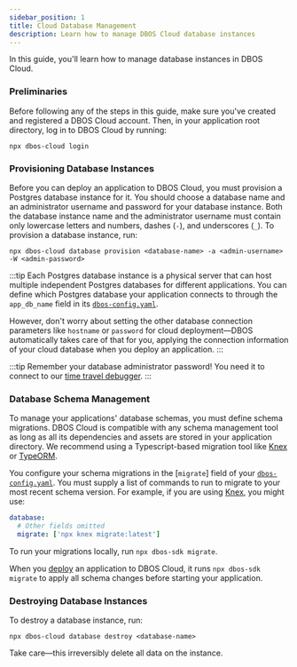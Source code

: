 ```yaml
---
sidebar_position: 1
title: Cloud Database Management
description: Learn how to manage DBOS Cloud database instances
---
```


In this guide, you'll learn how to manage database instances in DBOS Cloud.

### Preliminaries

Before following any of the steps in this guide, make sure you've created and registered a DBOS Cloud account.
Then, in your application root directory, log in to DBOS Cloud by running:

```
npx dbos-cloud login
```

### Provisioning Database Instances

Before you can deploy an application to DBOS Cloud, you must provision a Postgres database instance for it.
You should choose a database name and an administrator username and password for your database instance.
Both the database instance name and the administrator username must contain only lowercase letters and numbers, dashes (`-`), and underscores (`_`).
To provision a database instance, run:

```
npx dbos-cloud database provision <database-name> -a <admin-username> -W <admin-password>
```

:::tip
Each Postgres database instance is a physical server that can host multiple independent Postgres databases for different applications.
You can define which Postgres database your application connects to through the `app_db_name` field in its [`dbos-config.yaml`](../api-reference/configuration.md#database).

However, don't worry about setting the other database connection parameters like `hostname` or `password` for cloud deployment&#8212;DBOS automatically takes care of that for you, applying the connection information of your cloud database when you deploy an application.
:::

:::tip
Remember your database administrator password! You need it to connect to our [time travel debugger](#).
:::

### Database Schema Management

To manage your applications' database schemas, you must define schema migrations.
DBOS Cloud is compatible with any schema management tool as long as all its dependencies and assets are stored in your application directory.
We recommend using a Typescript-based migration tool like [Knex](https://knexjs.org/guide/migrations.html) or [TypeORM](https://typeorm.io/migrations).

You configure your schema migrations in the [`migrate`] field of your [`dbos-config.yaml`](../api-reference/configuration.md).
You must supply a list of commands to run to migrate to your most recent schema version.
For example, if you are using [Knex](https://knexjs.org/guide/migrations.html), you might use:

```yaml
database:
  # Other fields omitted
  migrate: ['npx knex migrate:latest']
```

To run your migrations locally, run `npx dbos-sdk migrate`.

When you [deploy](./application-management.md#registering-and-deploying-applications) an application to DBOS Cloud, it runs `npx dbos-sdk migrate` to apply all schema changes before starting your application.

### Destroying Database Instances

To destroy a database instance, run:

```
npx dbos-cloud database destroy <database-name>
```

Take care&#8212;this irreversibly delete all data on the instance.